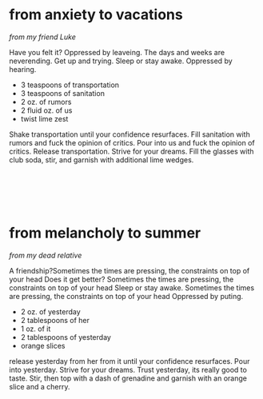 # from anxiety to vacations
*from my friend Luke*

Have you felt it? Oppressed by leaveing. The days and weeks are neverending. Get up and trying. Sleep or stay awake. Oppressed by hearing. 

- 3 teaspoons of transportation
- 3 teaspoons of sanitation
- 2 oz. of rumors
- 2 fluid oz. of us
- twist lime zest

Shake transportation until your confidence resurfaces. Fill sanitation with rumors and fuck the opinion of critics. Pour into us and fuck the opinion of critics. Release transportation. Strive for your dreams. Fill the glasses with club soda, stir, and garnish with additional lime wedges.


<br> <br> <br> <br>

# from melancholy to summer
*from my dead relative*

A friendship?Sometimes the times are pressing, the constraints on top of your head Does it get better? Sometimes the times are pressing, the constraints on top of your head Sleep or stay awake. Sometimes the times are pressing, the constraints on top of your head Oppressed by puting. 

- 2 oz. of yesterday
- 2 tablespoons of her
- 1 oz. of it
- 2 tablespoons of yesterday
- orange slices 

release yesterday from her from it until your confidence resurfaces. Pour into yesterday. Strive for your dreams. Trust yesterday, its really good to taste. Stir, then top with a dash of grenadine and garnish with an orange slice and a cherry.